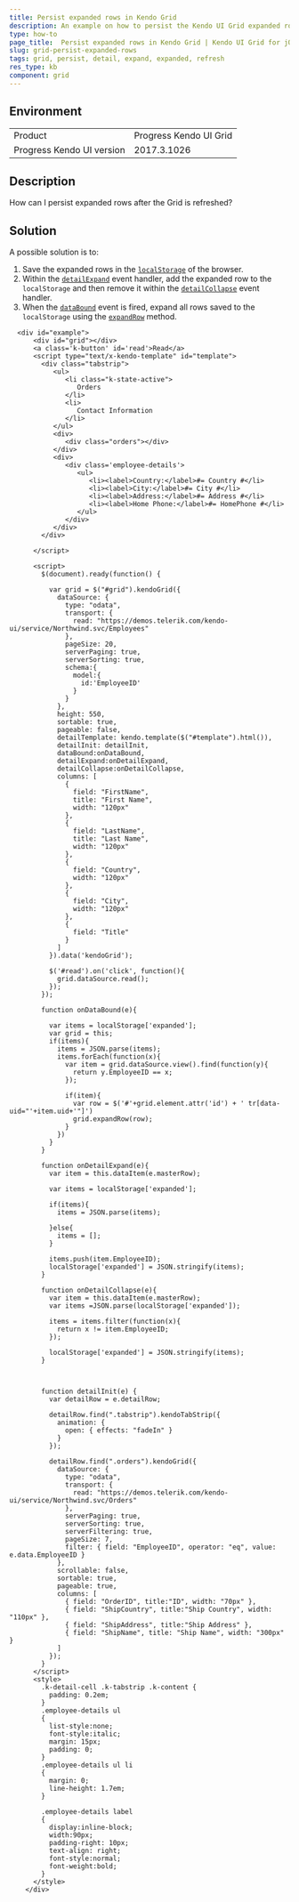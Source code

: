 ```yaml
---
title: Persist expanded rows in Kendo Grid
description: An example on how to persist the Kendo UI Grid expanded rows.
type: how-to
page_title:  Persist expanded rows in Kendo Grid | Kendo UI Grid for jQuery
slug: grid-persist-expanded-rows
tags: grid, persist, detail, expand, expanded, refresh
res_type: kb
component: grid
---
```


## Environment

<table>
 <tr>
  <td>Product</td>
  <td>Progress Kendo UI Grid</td>
 </tr>
 <tr>
  <td>Progress Kendo UI version</td>
  <td>2017.3.1026</td>
 </tr>
</table>

## Description

How can I persist expanded rows after the Grid is refreshed?

## Solution

A possible solution is to:

1. Save the expanded rows in the [`localStorage`](https://developer.mozilla.org/en-US/docs/Web/API/Window/localStorage) of the browser.
1. Within the [`detailExpand`](https://docs.telerik.com/kendo-ui/api/javascript/ui/grid/events/detailexpand) event handler, add the expanded row to the `localStorage` and then remove it within the [`detailCollapse`](/api/javascript/ui/grid/events/detailcollapse) event handler.
1. When the [`dataBound`](https://docs.telerik.com/kendo-ui/api/javascript/ui/grid/events/databound) event is fired, expand all rows saved to the `localStorage` using the [`expandRow`](https://docs.telerik.com/kendo-ui/api/javascript/ui/grid/methods/expandrow) method.

```dojo
  <div id="example">
      <div id="grid"></div>
      <a class='k-button' id='read'>Read</a>
      <script type="text/x-kendo-template" id="template">
        <div class="tabstrip">
           <ul>
              <li class="k-state-active">
                 Orders
              </li>
              <li>
                 Contact Information
              </li>
           </ul>
           <div>
              <div class="orders"></div>
           </div>
           <div>
              <div class='employee-details'>
                 <ul>
                    <li><label>Country:</label>#= Country #</li>
                    <li><label>City:</label>#= City #</li>
                    <li><label>Address:</label>#= Address #</li>
                    <li><label>Home Phone:</label>#= HomePhone #</li>
                 </ul>
              </div>
           </div>
        </div>

      </script>

      <script>
        $(document).ready(function() {

          var grid = $("#grid").kendoGrid({
            dataSource: {
              type: "odata",
              transport: {
                read: "https://demos.telerik.com/kendo-ui/service/Northwind.svc/Employees"
              },
              pageSize: 20,
              serverPaging: true,
              serverSorting: true,
              schema:{
                model:{
                  id:'EmployeeID'
                }
              }
            },
            height: 550,
            sortable: true,
            pageable: false,
            detailTemplate: kendo.template($("#template").html()),
            detailInit: detailInit,
            dataBound:onDataBound,
            detailExpand:onDetailExpand,
            detailCollapse:onDetailCollapse,
            columns: [
              {
                field: "FirstName",
                title: "First Name",
                width: "120px"
              },
              {
                field: "LastName",
                title: "Last Name",
                width: "120px"
              },
              {
                field: "Country",
                width: "120px"
              },
              {
                field: "City",
                width: "120px"
              },
              {
                field: "Title"
              }
            ]
          }).data('kendoGrid');

          $('#read').on('click', function(){
            grid.dataSource.read();
          });
        });

        function onDataBound(e){

          var items = localStorage['expanded'];
          var grid = this;
          if(items){
            items = JSON.parse(items);
            items.forEach(function(x){
              var item = grid.dataSource.view().find(function(y){
                return y.EmployeeID == x;
              });

              if(item){
                var row = $('#'+grid.element.attr('id') + ' tr[data-uid="'+item.uid+'"]')
                grid.expandRow(row);
              }
            })
          }
        }

        function onDetailExpand(e){
          var item = this.dataItem(e.masterRow);

          var items = localStorage['expanded'];

          if(items){
            items = JSON.parse(items);

          }else{
            items = [];
          }

          items.push(item.EmployeeID);
          localStorage['expanded'] = JSON.stringify(items);
        }

        function onDetailCollapse(e){
          var item = this.dataItem(e.masterRow);
          var items =JSON.parse(localStorage['expanded']);

          items = items.filter(function(x){
            return x != item.EmployeeID;
          });

          localStorage['expanded'] = JSON.stringify(items);
        }



        function detailInit(e) {
          var detailRow = e.detailRow;

          detailRow.find(".tabstrip").kendoTabStrip({
            animation: {
              open: { effects: "fadeIn" }
            }
          });

          detailRow.find(".orders").kendoGrid({
            dataSource: {
              type: "odata",
              transport: {
                read: "https://demos.telerik.com/kendo-ui/service/Northwind.svc/Orders"
              },
              serverPaging: true,
              serverSorting: true,
              serverFiltering: true,
              pageSize: 7,
              filter: { field: "EmployeeID", operator: "eq", value: e.data.EmployeeID }
            },
            scrollable: false,
            sortable: true,
            pageable: true,
            columns: [
              { field: "OrderID", title:"ID", width: "70px" },
              { field: "ShipCountry", title:"Ship Country", width: "110px" },
              { field: "ShipAddress", title:"Ship Address" },
              { field: "ShipName", title: "Ship Name", width: "300px" }
            ]
          });
        }
      </script>
      <style>
        .k-detail-cell .k-tabstrip .k-content {
          padding: 0.2em;
        }
        .employee-details ul
        {
          list-style:none;
          font-style:italic;
          margin: 15px;
          padding: 0;
        }
        .employee-details ul li
        {
          margin: 0;
          line-height: 1.7em;
        }

        .employee-details label
        {
          display:inline-block;
          width:90px;
          padding-right: 10px;
          text-align: right;
          font-style:normal;
          font-weight:bold;
        }
      </style>
    </div>
```
